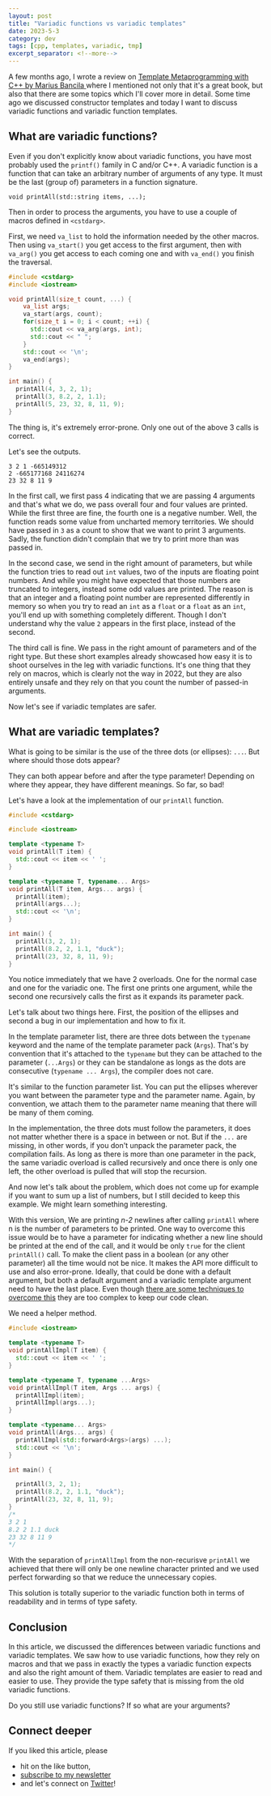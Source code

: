 ```yaml
---
layout: post
title: "Variadic functions vs variadic templates"
date: 2023-5-3
category: dev
tags: [cpp, templates, variadic, tmp]
excerpt_separator: <!--more-->
---
```

A few months ago, I wrote a review on [Template Metaprogramming with C++ by Marius Bancila
](https://www.sandordargo.com/blog/2022/10/28/template-metaprogramming-with-cpp-by-marius-bancila) where I mentioned not only that it's a great book, but also that there are some topics which I'll cover more in detail. Some time ago we discussed constructor templates and today I want to discuss variadic functions and variadic function templates.

## What are variadic functions?

Even if you don't explicitly know about variadic functions, you have most probably used the `printf()` family in C and/or C++. A variadic function is a function that can take an arbitrary number of arguments of any type. It must be the last (group of) parameters in a function signature.

```
void printAll(std::string items, ...);
```

Then in order to process the arguments, you have to use a couple of macros defined in `<cstdarg>`.

First, we need `va_list` to hold the information needed by the other macros. Then using `va_start()` you get access to the first argument, then with `va_arg()` you get access to each coming one and with `va_end()` you finish the traversal.

```cpp
#include <cstdarg>
#include <iostream>

void printAll(size_t count, ...) {
    va_list args;
    va_start(args, count);
    for(size_t i = 0; i < count; ++i) {
      std::cout << va_arg(args, int);
      std::cout << " ";
    }
    std::cout << '\n';
    va_end(args);
}

int main() {
  printAll(4, 3, 2, 1);
  printAll(3, 8.2, 2, 1.1);
  printAll(5, 23, 32, 8, 11, 9);
}
```

The thing is, it's extremely error-prone. Only one out of the above 3 calls is correct.

Let's see the outputs.

```
3 2 1 -665149312 
2 -665177168 24116274 
23 32 8 11 9 
```

In the first call, we first pass 4 indicating that we are passing 4 arguments and that's what we do, we pass overall four and four values are printed. While the first three are fine, the fourth one is a negative number. Well, the function reads some value from uncharted memory territories. We should have passed in `3` as a count to show that we want to print 3 arguments. Sadly, the function didn't complain that we try to print more than was passed in.

In the second case, we send in the right amount of parameters, but while the function tries to read out `int` values, two of the inputs are floating point numbers. And while you might have expected that those numbers are truncated to integers, instead some odd values are printed. The reason is that an integer and a floating point number are represented differently in memory so when you try to read an `int` as a `float` or a `float` as an `int`, you'll end up with something completely different. Though I don't understand why the value `2` appears in the first place, instead of the second.

The third call is fine. We pass in the right amount of parameters and of the right type. But these short examples already showcased how easy it is to shoot ourselves in the leg with variadic functions. It's one thing that they rely on macros, which is clearly not the way in 2022, but they are also entirely unsafe and they rely on that you count the number of passed-in arguments.

Now let's see if variadic templates are safer.

## What are variadic templates?

What is going to be similar is the use of the three dots (or ellipses): `...`. But where should those dots appear?

They can both appear before and after the type parameter! Depending on where they appear, they have different meanings. So far, so bad!

Let's have a look at the implementation of our `printAll` function.

```cpp
#include <cstdarg>

#include <iostream>

template <typename T>
void printAll(T item) {
  std::cout << item << ' ';
}

template <typename T, typename... Args>
void printAll(T item, Args... args) {
  printAll(item);
  printAll(args...);
  std::cout << '\n';
}

int main() {
  printAll(3, 2, 1);
  printAll(8.2, 2, 1.1, "duck");
  printAll(23, 32, 8, 11, 9);
}
```

You notice immediately that we have 2 overloads. One for the normal case and one for the variadic one. The first one prints one argument, while the second one recursively calls the first as it expands its parameter pack.

Let's talk about two things here. First, the position of the ellipses and second a bug in our implementation and how to fix it.

In the template parameter list, there are three dots between the `typename` keyword and the name of the template parameter pack (`Args`). That's by convention that it's attached to the `typename` but they can be attached to the parameter (`...Args`) or they can be standalone as longs as the dots are consecutive (`typename ... Args`), the compiler does not care.

It's similar to the function parameter list. You can put the ellipses wherever you want between the parameter type and the parameter name. Again, by convention, we attach them to the parameter name meaning that there will be many of them coming.

In the implementation, the three dots must follow the parameters, it does not matter whether there is a space in between or not. But if the `...` are missing, in other words, if you don't unpack the parameter pack, the compilation fails. As long as there is more than one parameter in the pack, the same variadic overload is called recursively and once there is only one left, the other overload is pulled that will stop the recursion.

And now let's talk about the problem, which does not come up for example if you want to sum up a list of numbers, but I still decided to keep this example. We might learn something interesting.

With this version, We are printing *n-2* newlines after calling `printAll` where n is the number of parameters to be printed. One way to overcome this issue would be to have a parameter for indicating whether a new line should be printed at the end of the call, and it would be only `true` for the client `printAll()` call. To make the client pass in a boolean (or any other parameter) all the time would not be nice. It makes the API more difficult to use and also error-prone. Ideally, that could be done with a default argument, but both a default argument and a variadic template argument need to have the last place. Even though [there are some techniques to overcome this](https://stackoverflow.com/questions/14805192/c-variadic-template-function-parameter-with-default-value) they are too complex to keep our code clean.

We need a helper method.

```cpp
#include <iostream>

template <typename T>
void printAllImpl(T item) {
  std::cout << item << ' ';
}

template <typename T, typename ...Args>
void printAllImpl(T item, Args ... args) {
  printAllImpl(item);
  printAllImpl(args...);
}

template <typename... Args>
void printAll(Args... args) {
  printAllImpl(std::forward<Args>(args) ...);
  std::cout << '\n';
}

int main() {

  printAll(3, 2, 1);
  printAll(8.2, 2, 1.1, "duck");
  printAll(23, 32, 8, 11, 9);
}
/*
3 2 1 
8.2 2 1.1 duck 
23 32 8 11 9 
*/
```
With the separation of `printAllImpl` from the non-recurisve `printAll` we achieved that there will only be one newline character printed and we used perfect forwarding so that we reduce the unnecessary copies.

This solution is totally superior to the variadic function both in terms of readability and in terms of type safety.

## Conclusion

In this article, we discussed the differences between variadic functions and variadic templates. We saw how to use variadic functions, how they rely on macros and that we pass in exactly the types a variadic function expects and also the right amount of them. Variadic templates are easier to read and easier to use. They provide the type safety that is missing from the old variadic functions.

Do you still use variadic functions? If so what are your arguments?

## Connect deeper

If you liked this article, please 
- hit on the like button,  
- [subscribe to my newsletter](http://eepurl.com/gvcv1j) 
- and let's connect on [Twitter](https://twitter.com/SandorDargo)!
